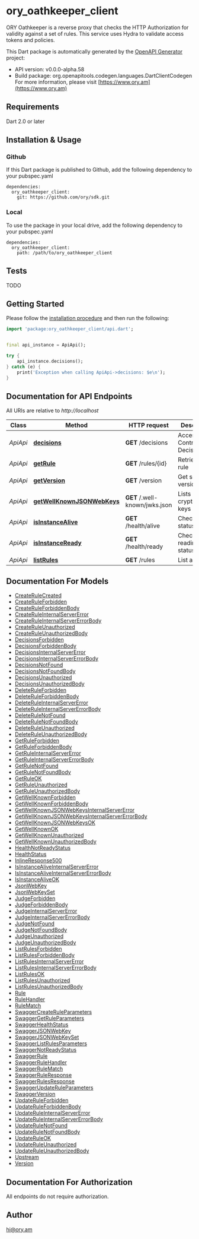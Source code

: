 # ory_oathkeeper_client
ORY Oathkeeper is a reverse proxy that checks the HTTP Authorization for validity against a set of rules. This service uses Hydra to validate access tokens and policies.

This Dart package is automatically generated by the [OpenAPI Generator](https://openapi-generator.tech) project:

- API version: v0.0.0-alpha.58
- Build package: org.openapitools.codegen.languages.DartClientCodegen
For more information, please visit [https://www.ory.am](https://www.ory.am)

## Requirements

Dart 2.0 or later

## Installation & Usage

### Github
If this Dart package is published to Github, add the following dependency to your pubspec.yaml
```
dependencies:
  ory_oathkeeper_client:
    git: https://github.com/ory/sdk.git
```

### Local
To use the package in your local drive, add the following dependency to your pubspec.yaml
```
dependencies:
  ory_oathkeeper_client:
    path: /path/to/ory_oathkeeper_client
```

## Tests

TODO

## Getting Started

Please follow the [installation procedure](#installation--usage) and then run the following:

```dart
import 'package:ory_oathkeeper_client/api.dart';


final api_instance = ApiApi();

try {
    api_instance.decisions();
} catch (e) {
    print('Exception when calling ApiApi->decisions: $e\n');
}

```

## Documentation for API Endpoints

All URIs are relative to *http://localhost*

Class | Method | HTTP request | Description
------------ | ------------- | ------------- | -------------
*ApiApi* | [**decisions**](doc//ApiApi.md#decisions) | **GET** /decisions | Access Control Decision API
*ApiApi* | [**getRule**](doc//ApiApi.md#getrule) | **GET** /rules/{id} | Retrieve a rule
*ApiApi* | [**getVersion**](doc//ApiApi.md#getversion) | **GET** /version | Get service version
*ApiApi* | [**getWellKnownJSONWebKeys**](doc//ApiApi.md#getwellknownjsonwebkeys) | **GET** /.well-known/jwks.json | Lists cryptographic keys
*ApiApi* | [**isInstanceAlive**](doc//ApiApi.md#isinstancealive) | **GET** /health/alive | Check alive status
*ApiApi* | [**isInstanceReady**](doc//ApiApi.md#isinstanceready) | **GET** /health/ready | Check readiness status
*ApiApi* | [**listRules**](doc//ApiApi.md#listrules) | **GET** /rules | List all rules


## Documentation For Models

 - [CreateRuleCreated](doc//CreateRuleCreated.md)
 - [CreateRuleForbidden](doc//CreateRuleForbidden.md)
 - [CreateRuleForbiddenBody](doc//CreateRuleForbiddenBody.md)
 - [CreateRuleInternalServerError](doc//CreateRuleInternalServerError.md)
 - [CreateRuleInternalServerErrorBody](doc//CreateRuleInternalServerErrorBody.md)
 - [CreateRuleUnauthorized](doc//CreateRuleUnauthorized.md)
 - [CreateRuleUnauthorizedBody](doc//CreateRuleUnauthorizedBody.md)
 - [DecisionsForbidden](doc//DecisionsForbidden.md)
 - [DecisionsForbiddenBody](doc//DecisionsForbiddenBody.md)
 - [DecisionsInternalServerError](doc//DecisionsInternalServerError.md)
 - [DecisionsInternalServerErrorBody](doc//DecisionsInternalServerErrorBody.md)
 - [DecisionsNotFound](doc//DecisionsNotFound.md)
 - [DecisionsNotFoundBody](doc//DecisionsNotFoundBody.md)
 - [DecisionsUnauthorized](doc//DecisionsUnauthorized.md)
 - [DecisionsUnauthorizedBody](doc//DecisionsUnauthorizedBody.md)
 - [DeleteRuleForbidden](doc//DeleteRuleForbidden.md)
 - [DeleteRuleForbiddenBody](doc//DeleteRuleForbiddenBody.md)
 - [DeleteRuleInternalServerError](doc//DeleteRuleInternalServerError.md)
 - [DeleteRuleInternalServerErrorBody](doc//DeleteRuleInternalServerErrorBody.md)
 - [DeleteRuleNotFound](doc//DeleteRuleNotFound.md)
 - [DeleteRuleNotFoundBody](doc//DeleteRuleNotFoundBody.md)
 - [DeleteRuleUnauthorized](doc//DeleteRuleUnauthorized.md)
 - [DeleteRuleUnauthorizedBody](doc//DeleteRuleUnauthorizedBody.md)
 - [GetRuleForbidden](doc//GetRuleForbidden.md)
 - [GetRuleForbiddenBody](doc//GetRuleForbiddenBody.md)
 - [GetRuleInternalServerError](doc//GetRuleInternalServerError.md)
 - [GetRuleInternalServerErrorBody](doc//GetRuleInternalServerErrorBody.md)
 - [GetRuleNotFound](doc//GetRuleNotFound.md)
 - [GetRuleNotFoundBody](doc//GetRuleNotFoundBody.md)
 - [GetRuleOK](doc//GetRuleOK.md)
 - [GetRuleUnauthorized](doc//GetRuleUnauthorized.md)
 - [GetRuleUnauthorizedBody](doc//GetRuleUnauthorizedBody.md)
 - [GetWellKnownForbidden](doc//GetWellKnownForbidden.md)
 - [GetWellKnownForbiddenBody](doc//GetWellKnownForbiddenBody.md)
 - [GetWellKnownJSONWebKeysInternalServerError](doc//GetWellKnownJSONWebKeysInternalServerError.md)
 - [GetWellKnownJSONWebKeysInternalServerErrorBody](doc//GetWellKnownJSONWebKeysInternalServerErrorBody.md)
 - [GetWellKnownJSONWebKeysOK](doc//GetWellKnownJSONWebKeysOK.md)
 - [GetWellKnownOK](doc//GetWellKnownOK.md)
 - [GetWellKnownUnauthorized](doc//GetWellKnownUnauthorized.md)
 - [GetWellKnownUnauthorizedBody](doc//GetWellKnownUnauthorizedBody.md)
 - [HealthNotReadyStatus](doc//HealthNotReadyStatus.md)
 - [HealthStatus](doc//HealthStatus.md)
 - [InlineResponse500](doc//InlineResponse500.md)
 - [IsInstanceAliveInternalServerError](doc//IsInstanceAliveInternalServerError.md)
 - [IsInstanceAliveInternalServerErrorBody](doc//IsInstanceAliveInternalServerErrorBody.md)
 - [IsInstanceAliveOK](doc//IsInstanceAliveOK.md)
 - [JsonWebKey](doc//JsonWebKey.md)
 - [JsonWebKeySet](doc//JsonWebKeySet.md)
 - [JudgeForbidden](doc//JudgeForbidden.md)
 - [JudgeForbiddenBody](doc//JudgeForbiddenBody.md)
 - [JudgeInternalServerError](doc//JudgeInternalServerError.md)
 - [JudgeInternalServerErrorBody](doc//JudgeInternalServerErrorBody.md)
 - [JudgeNotFound](doc//JudgeNotFound.md)
 - [JudgeNotFoundBody](doc//JudgeNotFoundBody.md)
 - [JudgeUnauthorized](doc//JudgeUnauthorized.md)
 - [JudgeUnauthorizedBody](doc//JudgeUnauthorizedBody.md)
 - [ListRulesForbidden](doc//ListRulesForbidden.md)
 - [ListRulesForbiddenBody](doc//ListRulesForbiddenBody.md)
 - [ListRulesInternalServerError](doc//ListRulesInternalServerError.md)
 - [ListRulesInternalServerErrorBody](doc//ListRulesInternalServerErrorBody.md)
 - [ListRulesOK](doc//ListRulesOK.md)
 - [ListRulesUnauthorized](doc//ListRulesUnauthorized.md)
 - [ListRulesUnauthorizedBody](doc//ListRulesUnauthorizedBody.md)
 - [Rule](doc//Rule.md)
 - [RuleHandler](doc//RuleHandler.md)
 - [RuleMatch](doc//RuleMatch.md)
 - [SwaggerCreateRuleParameters](doc//SwaggerCreateRuleParameters.md)
 - [SwaggerGetRuleParameters](doc//SwaggerGetRuleParameters.md)
 - [SwaggerHealthStatus](doc//SwaggerHealthStatus.md)
 - [SwaggerJSONWebKey](doc//SwaggerJSONWebKey.md)
 - [SwaggerJSONWebKeySet](doc//SwaggerJSONWebKeySet.md)
 - [SwaggerListRulesParameters](doc//SwaggerListRulesParameters.md)
 - [SwaggerNotReadyStatus](doc//SwaggerNotReadyStatus.md)
 - [SwaggerRule](doc//SwaggerRule.md)
 - [SwaggerRuleHandler](doc//SwaggerRuleHandler.md)
 - [SwaggerRuleMatch](doc//SwaggerRuleMatch.md)
 - [SwaggerRuleResponse](doc//SwaggerRuleResponse.md)
 - [SwaggerRulesResponse](doc//SwaggerRulesResponse.md)
 - [SwaggerUpdateRuleParameters](doc//SwaggerUpdateRuleParameters.md)
 - [SwaggerVersion](doc//SwaggerVersion.md)
 - [UpdateRuleForbidden](doc//UpdateRuleForbidden.md)
 - [UpdateRuleForbiddenBody](doc//UpdateRuleForbiddenBody.md)
 - [UpdateRuleInternalServerError](doc//UpdateRuleInternalServerError.md)
 - [UpdateRuleInternalServerErrorBody](doc//UpdateRuleInternalServerErrorBody.md)
 - [UpdateRuleNotFound](doc//UpdateRuleNotFound.md)
 - [UpdateRuleNotFoundBody](doc//UpdateRuleNotFoundBody.md)
 - [UpdateRuleOK](doc//UpdateRuleOK.md)
 - [UpdateRuleUnauthorized](doc//UpdateRuleUnauthorized.md)
 - [UpdateRuleUnauthorizedBody](doc//UpdateRuleUnauthorizedBody.md)
 - [Upstream](doc//Upstream.md)
 - [Version](doc//Version.md)


## Documentation For Authorization

 All endpoints do not require authorization.


## Author

hi@ory.am


